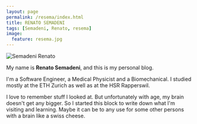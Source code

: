 ```yaml
---
layout: page
permalink: /resema/index.html
title: RENATO SEMADENI
tags: [Semadeni, Renato, resema]
image:
  feature: resema.jpg
---
```


  <img src="{{ site.url }}/images/resema.jpg" alt="Semadeni Renato">


My name is **Renato Semadeni**, and this is my personal blog.  

I'm a Software Engineer, a Medical Physicist and a Biomechanical. I studied mostly at the ETH Zurich as well as at the HSR Rapperswil.

I love to remember stuff I looked at. But unfortunately with age, my brain doesn't get any bigger. So I started this block to write down what I'm visiting and learning. Maybe it can be to any use for some other persons with a brain like a swiss cheese.
